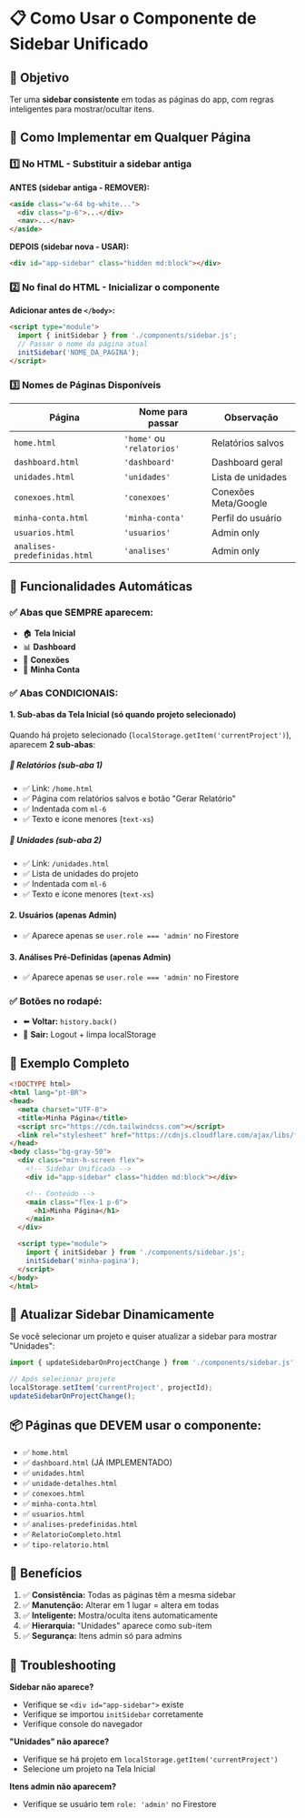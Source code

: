 # 📋 Como Usar o Componente de Sidebar Unificado

## 🎯 Objetivo
Ter uma **sidebar consistente** em todas as páginas do app, com regras inteligentes para mostrar/ocultar itens.

## 🚀 Como Implementar em Qualquer Página

### 1️⃣ No HTML - Substituir a sidebar antiga

**ANTES (sidebar antiga - REMOVER):**
```html
<aside class="w-64 bg-white...">
  <div class="p-6">...</div>
  <nav>...</nav>
</aside>
```

**DEPOIS (sidebar nova - USAR):**
```html
<div id="app-sidebar" class="hidden md:block"></div>
```

### 2️⃣ No final do HTML - Inicializar o componente

**Adicionar antes de `</body>`:**
```html
<script type="module">
  import { initSidebar } from './components/sidebar.js';
  // Passar o nome da página atual
  initSidebar('NOME_DA_PAGINA');
</script>
```

### 3️⃣ Nomes de Páginas Disponíveis

| Página | Nome para passar | Observação |
|--------|------------------|------------|
| `home.html` | `'home'` ou `'relatorios'` | Relatórios salvos |
| `dashboard.html` | `'dashboard'` | Dashboard geral |
| `unidades.html` | `'unidades'` | Lista de unidades |
| `conexoes.html` | `'conexoes'` | Conexões Meta/Google |
| `minha-conta.html` | `'minha-conta'` | Perfil do usuário |
| `usuarios.html` | `'usuarios'` | Admin only |
| `analises-predefinidas.html` | `'analises'` | Admin only |

## 🎨 Funcionalidades Automáticas

### ✅ Abas que SEMPRE aparecem:
- 🏠 **Tela Inicial**
- 📊 **Dashboard**
- 🔌 **Conexões**
- 👤 **Minha Conta**

### ✅ Abas CONDICIONAIS:

#### 1. **Sub-abas da Tela Inicial** (só quando projeto selecionado)
Quando há projeto selecionado (`localStorage.getItem('currentProject')`), aparecem **2 sub-abas**:

##### 📄 **Relatórios** (sub-aba 1)
- ✅ Link: `/home.html`
- ✅ Página com relatórios salvos e botão "Gerar Relatório"
- ✅ Indentada com `ml-6`
- ✅ Texto e ícone menores (`text-xs`)

##### 🏢 **Unidades** (sub-aba 2)
- ✅ Link: `/unidades.html`
- ✅ Lista de unidades do projeto
- ✅ Indentada com `ml-6`
- ✅ Texto e ícone menores (`text-xs`)

#### 2. **Usuários** (apenas Admin)
- ✅ Aparece apenas se `user.role === 'admin'` no Firestore

#### 3. **Análises Pré-Definidas** (apenas Admin)
- ✅ Aparece apenas se `user.role === 'admin'` no Firestore

### ✅ Botões no rodapé:
- ⬅️ **Voltar:** `history.back()`
- 🚪 **Sair:** Logout + limpa localStorage

## 📝 Exemplo Completo

```html
<!DOCTYPE html>
<html lang="pt-BR">
<head>
  <meta charset="UTF-8">
  <title>Minha Página</title>
  <script src="https://cdn.tailwindcss.com"></script>
  <link rel="stylesheet" href="https://cdnjs.cloudflare.com/ajax/libs/font-awesome/6.4.0/css/all.min.css">
</head>
<body class="bg-gray-50">
  <div class="min-h-screen flex">
    <!-- Sidebar Unificada -->
    <div id="app-sidebar" class="hidden md:block"></div>

    <!-- Conteúdo -->
    <main class="flex-1 p-6">
      <h1>Minha Página</h1>
    </main>
  </div>

  <script type="module">
    import { initSidebar } from './components/sidebar.js';
    initSidebar('minha-pagina');
  </script>
</body>
</html>
```

## 🔄 Atualizar Sidebar Dinamicamente

Se você selecionar um projeto e quiser atualizar a sidebar para mostrar "Unidades":

```javascript
import { updateSidebarOnProjectChange } from './components/sidebar.js';

// Após selecionar projeto
localStorage.setItem('currentProject', projectId);
updateSidebarOnProjectChange();
```

## 📦 Páginas que DEVEM usar o componente:

- ✅ `home.html`
- ✅ `dashboard.html` (JÁ IMPLEMENTADO)
- ✅ `unidades.html`
- ✅ `unidade-detalhes.html`
- ✅ `conexoes.html`
- ✅ `minha-conta.html`
- ✅ `usuarios.html`
- ✅ `analises-predefinidas.html`
- ✅ `RelatorioCompleto.html`
- ✅ `tipo-relatorio.html`

## 🎯 Benefícios

1. ✅ **Consistência:** Todas as páginas têm a mesma sidebar
2. ✅ **Manutenção:** Alterar em 1 lugar = altera em todas
3. ✅ **Inteligente:** Mostra/oculta itens automaticamente
4. ✅ **Hierarquia:** "Unidades" aparece como sub-item
5. ✅ **Segurança:** Itens admin só para admins

## 🐛 Troubleshooting

**Sidebar não aparece?**
- Verifique se `<div id="app-sidebar">` existe
- Verifique se importou `initSidebar` corretamente
- Verifique console do navegador

**"Unidades" não aparece?**
- Verifique se há projeto em `localStorage.getItem('currentProject')`
- Selecione um projeto na Tela Inicial

**Itens admin não aparecem?**
- Verifique se usuário tem `role: 'admin'` no Firestore

